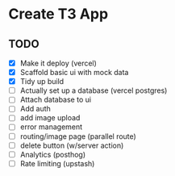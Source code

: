 # Create T3 App

## TODO
- [x] Make it deploy (vercel)
- [x] Scaffold basic ui with mock data
- [x] Tidy up build
- [ ] Actually set up a database (vercel postgres)
- [ ] Attach database to ui
- [ ] Add auth
- [ ] add image upload
- [ ] error management
- [ ] routing/image page (parallel route)
- [ ] delete button (w/server action)
- [ ] Analytics (posthog)
- [ ] Rate limiting (upstash)